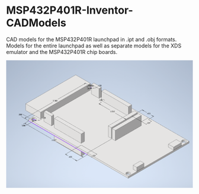 # MSP432P401R-Inventor-CADModels
CAD models for the MSP432P401R launchpad in .ipt and .obj formats. Models for the entire launchpad as well as separate models for the XDS emulator and the MSP432P401R chip boards.

![alt text](https://github.com/fieschkon/MSP432P401R-Inventor-CADModels/blob/main/Assembly.PNG?raw=true)
